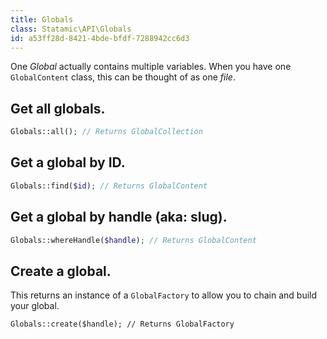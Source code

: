 ```yaml
---
title: Globals
class: Statamic\API\Globals
id: a53ff28d-8421-4bde-bfdf-7288942cc6d3
---
```

One _Global_ actually contains multiple variables. When you have one `GlobalContent` class, this can be thought of as one _file_.

## Get all globals.

``` php
Globals::all(); // Returns GlobalCollection
```

## Get a global by ID.

``` php
Globals::find($id); // Returns GlobalContent
```

## Get a global by handle (aka: slug).

``` php
Globals::whereHandle($handle); // Returns GlobalContent
```

## Create a global.

This returns an instance of a `GlobalFactory` to allow you to chain and build your global.

```
Globals::create($handle); // Returns GlobalFactory
```
